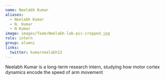 ```yaml
---
name: Neelabh Kumar
aliases:
  - Neelabh Kumar
  - N. Kumar
  - N Kumar
image: images/Team/Neelabh-lab-pic-cropped.jpg
role: intern
group: alumni
links:
  twitter: kumarneelabh13
---
```


Neelabh Kumar is a long-term research intern, studying how motor cortex dynamics encode the speed of arm movement
